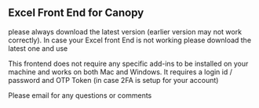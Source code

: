 ## Excel Front End for Canopy
please always download the latest version (earlier version may not work correctly). In case your Excel front End is not working please download the latest one and use

This frontend does not require any specific add-ins to be installed on your machine and works on both Mac and Windows. It requires a login id / password and OTP Token (in case 2FA is setup for your account)

Please email for any questions or comments

